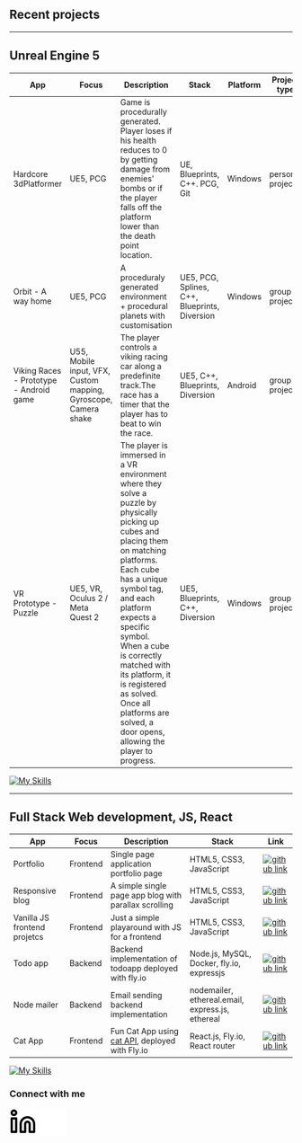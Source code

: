## Recent projects
-------------------------------------
Unreal Engine 5
-------------------------------------
| App | Focus| Description | Stack | Platform | Project type | Link |
|--------|----|-------------|-----|-----|-----|------------|
|Hardcore 3dPlatformer | UE5, PCG | Game is procedurally generated. Player loses if his health reduces to 0 by getting damage from enemies' bombs or if the player falls off the platform lower than the death point location. |UE, Blueprints, C++. PCG, Git| Windows | personal project | [itch.io link](https://yuliiasmirnova.itch.io/hardcore-tennis-platformer)|
|Orbit - A way home| UE5, PCG | A proceduraly generated environment + procedural planets with customisation | UE5, PCG, Splines, C++, Blueprints, Diversion | Windows | group project  |[link ](https://yuliiasmirnova.itch.io/orbit-a-way-home)|
| Viking Races - Prototype - Android game | U55, Mobile input, VFX, Custom mapping, Gyroscope, Camera shake | The player controls a viking racing car along a predefinite track.The race has a timer that the player has to beat to win the race.  | UE5, C++, Blueprints, Diversion | Android | group project | [itch.io link](https://yuliiasmirnova.itch.io/viking-races) |
| VR Prototype - Puzzle | UE5, VR, Oculus 2 / Meta Quest 2 | The player is immersed in a VR environment where they solve a puzzle by physically picking up cubes and placing them on matching platforms. Each cube has a unique symbol tag, and each platform expects a specific symbol. When a cube is correctly matched with its platform, it is registered as solved. Once all platforms are solved, a door opens, allowing the player to progress. | UE5, Blueprints, C++, Diversion | Windows | group project | [itch.io link](https://yuliiasmirnova.itch.io/vr-prototype-puzzle)|

[![My Skills](https://skillicons.dev/icons?i=cpp,cs,git,github,clion,rider,vscode,unity,unreal)](https://skillicons.dev)

-------------------------------------
Full Stack Web development, JS, React
-------------------------------------
| App | Focus| Description | Stack | Link |
|--------|----|-------------|-----|------------|
| Portfolio |Frontend| Single page application portfolio page | HTML5, CSS3, JavaScript | [![github link](https://skillicons.dev/icons?i=github)](https://github.com/yulsmir/my-portfolio-page) |
| Responsive blog |Frontend| A simple single page app blog with parallax scrolling | HTML5, CSS3, JavaScript | [![github link](https://skillicons.dev/icons?i=github)](https://github.com/yulsmir/responsive-blog) |
| Vanilla JS frontend projetcs |Frontend| Just a simple playaround with JS for a frontend | HTML5, CSS3, JavaScript | [![github link](https://skillicons.dev/icons?i=github)](https://github.com/yulsmir/javascript-vanilla)
|Todo   app|Backend|Backend implementation of todoapp deployed with fly.io| Node.js, MySQL, Docker, fly.io, expressjs | [![github link](https://skillicons.dev/icons?i=github)](https://github.com/yulsmir/foocoding/tree/master/Databases/Week3/todo-app)|
| Node mailer |Backend| Email sending backend implementation | nodemailer, ethereal.email, express.js, ethereal | [![github link](https://skillicons.dev/icons?i=github)](https://github.com/yulsmir/node-mailer)
| Cat App |Frontend| Fun Cat App using [cat API](https://thecatapi.com/), deployed with Fly.io   | React.js, Fly.io, React router | [![github link](https://skillicons.dev/icons?i=github)](https://github.com/yulsmir/cat-app)

[![My Skills](https://skillicons.dev/icons?i=js,html,css,mysql,docker,vscode,git,github,heroku)](https://skillicons.dev)

### Connect with me
[![website](./img/linkedin-light.svg)](https://linkedin.com/in/smirnovajuliar#gh-light-mode-only)
[![website](./img/linkedin-dark.svg)](https://linkedin.com/in/smirnovajulia#gh-dark-mode-only)
&nbsp;&nbsp;

